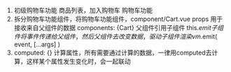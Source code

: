 1. 初级购物车功能
商品列表，加入购物车
购物车功能
2. 拆分购物车功能组件，将购物车功能组件，component/Cart.vue
props 用于接收来自父组件的数据
components: {Cart} 父组件引用子组件
this.$emit 子组件将事件传递给父组件，然后父组件去改变数据，驱动子组件渲染
  vm.$emit( event, […args] )
3. computed: {} 计算属性，所有需要通过计算的数据，一律用computed去计算，这样某个属性发生变化时，会一起联动
